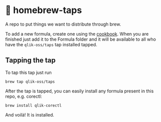 # 🍻 homebrew-taps

A repo to put things we want to distribute through brew.

To add a new formula, create one using the [cookbook](https://docs.brew.sh/Formula-Cookbook).
When you are finished just add it to the Formula folder and it will be available to all who
have the `qlik-oss/taps` tap installed tapped.

## Tapping the tap
To tap this tap just run
```
brew tap qlik-oss/taps
```
After the tap is tapped, you can easily install any formula present in this repo, e.g. corectl:
```
brew install qlik-corectl
```
And voilà! It is installed.
